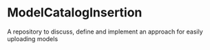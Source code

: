 # ModelCatalogInsertion
A repository to discuss, define and implement an approach for easily uploading models
